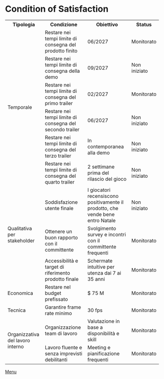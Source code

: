 # Condition of Satisfaction

<table>
    <tr>
        <th>Tipologia</th>
        <th>Condizione</th>
        <th>Obiettivo</th>
        <th>Status</th>
    </tr>
    <tr>
        <td rowspan="6">Temporale</td>
        <td>Restare nei tempi limite di consegna del prodotto finito</td>
        <td>06/2027</td>
        <td>Monitorato</td>
    </tr>
    <tr>
        <td>Restare nei tempi limite di consegna della demo</td>
        <td>09/2027</td>
        <td>Non iniziato</td>
    </tr>
    <tr>
        <td>Restare nei tempi limite di consegna del primo trailer</td>
        <td>02/2027</td>
        <td>Monitorato</td>
    </tr>
    <tr>
        <td>Restare nei tempi limite di consegna del secondo trailer</td>
        <td>06/2027</td>
        <td>Non iniziato</td>
    </tr>
    <tr>
        <td>Restare nei tempi limite di consegna del terzo trailer</td>
        <td>In contemporanea alla demo</td>
        <td>Non iniziato</td>
    </tr>
    <tr>
        <td>Restare nei tempi limite di consegna del quarto trailer</td>
        <td>2 settimane prima del rilascio del gioco</td>
        <td>Non iniziato</td>
    </tr>
    <tr>
        <td rowspan="3"> Qualitativa per stakeholder </td>
        <td>Soddisfazione utente finale</td>
        <td>I giocatori recensiscono positivamente il prodotto, che vende bene entro Natale</td>
        <td>Non iniziato</td>
    </tr>
    <tr>
        <td>Ottenere un buon rapporto con il committente</td>
        <td>Svolgimento survey e incontri con il committente frequenti</td>
        <td>Monitorato</td>
    </tr>
    <tr>
        <td>Accessibilità e target di riferimento prodotto finale</td>
        <td>Schermate intuitive per utenza dai 7 ai 35 anni</td>
        <td>Monitorato</td>
    </tr>
    <tr>
        <td>Economica</td>
        <td>Restare nel budget prefissato</td>
        <td>$ 75 M</td>
        <td>Monitorato</td>
    </tr>
    <tr>
        <td>Tecnica</td>
        <td>Garantire frame rate minimo</td>
        <td>30 fps</td>
        <td>Monitorato</td>
    </tr>
    <tr>
        <td rowspan="2"> Organizzativa del lavoro interno</td>
        <td>Organizzazione team di lavoro</td>
        <td>Valutazione in base a disponibilità e skill</td>
        <td>Monitorato</td>
    </tr>
    <tr>
        <td>Lavoro fluente e senza imprevisti debilitanti</td>
        <td>Meeting e pianificazione frequenti</td>
        <td>Monitorato</td>
    </tr>
</table>

[Menu](../../index.md)